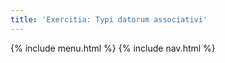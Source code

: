 ```yaml
---
title: 'Exercitia: Typi datorum associativi'
---
```


{% include menu.html %}
{% include nav.html %}